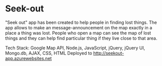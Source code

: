 # Seek-out
"Seek out" app has been created to help people in finding lost things. The app allows to make an message-announcement on the map exactly in a place a thing was lost. People who open a map can see the map of lost things and they can help find particular thing if they live close to that area.

Tech Stack: Google Map API, Node.js, JavaScript, jQuery, jQuery UI, Mongo.db, AJAX,  CSS, HTML
Deployed to http://seekout-app.azurewebsites.net
